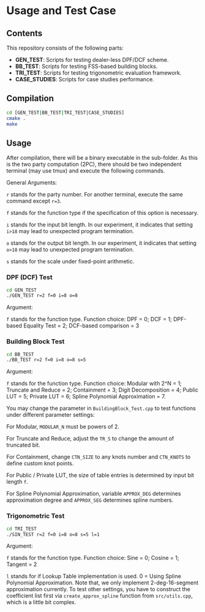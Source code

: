 # Usage and Test Case

## Contents
This repository consists of the following parts:
- __GEN_TEST__: Scripts for testing dealer-less DPF/DCF scheme.
- __BB_TEST__: Scripts for testing FSS-based building blocks.
- __TRI_TEST__: Scripts for testing trigonometric evaluation framework.
- __CASE_STUDIES__: Scripts for case studies performance.

## Compilation
```bash
cd [GEN_TEST|BB_TEST|TRI_TEST|CASE_STUDIES]
cmake .
make
```

## Usage
After compilation, there will be a binary executable in the sub-folder. As this is the two party computation (2PC), there should be two independent terminal (may use tmux) 
and execute the following commands.

General Arguments:

`r` stands for the party number. For another terminal, execute the same command except `r=3`.

`f` stands for the function type if the specification of this option is necessary. 

`i` stands for the input bit length. In our experiment, it indicates that setting `i>18` may lead to unexpected program termination.

`o` stands for the output bit length. In our experiment, it indicates that setting `o>18` may lead to unexpected program termination.

`s` stands for the scale under fixed-point arithmetic.

### DPF (DCF) Test
```bash
cd GEN_TEST
./GEN_TEST r=2 f=0 i=8 o=8
```
Argument:

`f` stands for the function type. Function choice: DPF = 0; DCF = 1; DPF-based Equality Test = 2; DCF-based comparison = 3

### Building Block Test
```bash
cd BB_TEST
./BB_TEST r=2 f=0 i=8 o=8 s=5
```
Argument:

`f` stands for the function type. Function choice: Modular with 2^N = 1; Truncate and Reduce = 2; Containment = 3; 
Digit Decomposition = 4; Public LUT = 5; Private LUT = 6; Spline Polynomial Approximation = 7.

You may change the parameter in `BuildingBlock_Test.cpp` to test functions under different parameter settings:

For Modular, `MODULAR_N` must be powers of 2.

For Truncate and Reduce, adjust the `TR_S` to change the amount of truncated bit.

For Containment, change `CTN_SIZE` to any knots number and `CTN_KNOTS` to define custom knot points.

For Public / Private LUT, the size of table entries is determined by input bit length `f`.

For Spline Polynomial Approximation, variable `APPROX_DEG` determines approximation degree and `APPROX_SEG` determines spline numbers. 

### Trigonometric Test
```bash
cd TRI_TEST
./SIN_TEST r=2 f=0 i=8 o=8 s=5 l=1
```
Argument:

`f` stands for the function type. Function choice: Sine = 0; Cosine = 1; Tangent = 2

`l` stands for if Lookup Table implementation is used. 0 = Using Spline Polynomial Approximation. 
Note that, we only implement 2-deg-16-segment approximation currently. 
To test other settings, you have to construct the coefficient list first via `create_approx_spline` function from `src/utils.cpp`, which is a little bit complex.